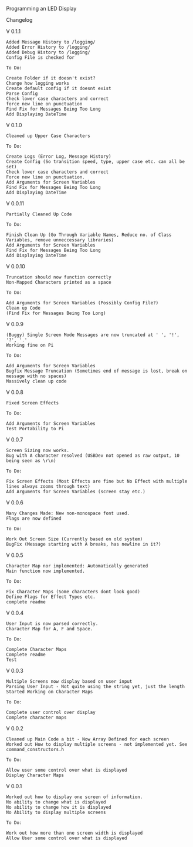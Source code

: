 Programming an LED Display

Changelog


V 0.1.1

	Added Message History to /logging/
	Added Error History to /logging/	
	Added Debug History to /logging/
	Config File is checked for

	To Do:

	Create Folder if it doesn't exist?
	Change how logging works
	Create default config if it doesnt exist
	Parse Config
	Check lower case characters and correct
	force new line on punctuation
	Find Fix for Messages Being Too Long
	Add Displaying DateTime
	
V 0.1.0

	Cleaned up Upper Case Characters

	To Do:
	
	Create Logs (Error Log, Message History)
	Create Config (So transition speed, type, upper case etc. can all be set)
	Check lower case characters and correct
	Force new line on punctuation.
	Add Arguments for Screen Variables
	Find Fix for Messages Being Too Long
	Add Displaying DateTime

V 0.0.11

	Partially Cleaned Up Code
	
	To Do:

	Finish Clean Up (Go Through Variable Names, Reduce no. of Class Variables, remove unneccessary libraries)
	Add Arguments for Screen Variables
	Find Fix for Messages Being Too Long
	Add Displaying DateTime

V 0.0.10

	Truncation should now function correctly
	Non-Mapped Characters printed as a space
	
	To Do:

	Add Arguments for Screen Variables (Possibly Config File?)
	Clean up Code
	(Find Fix for Messages Being Too Long)

V 0.0.9

	(Buggy) Single Screen Mode Messages are now truncated at ' ', '!', '?', '.'
	Working fine on Pi

	To Do:
	
	Add Arguments for Screen Variables
	Bugfix Message Truncation (Sometimes end of message is lost, break on message with no spaces)
	Massively clean up code

V 0.0.8 

	Fixed Screen Effects
	
	To Do:

	Add Arguments for Screen Variables
	Test Portability to Pi 
V 0.0.7 
	
	Screen Sizing now works. 
	Bug with A character resolved (USBDev not opened as raw output, 10 being seen as \r\n)
	
	To Do:

	Fix Screen Effects (Most Effects are fine but No Effect with multiple lines always zooms through text)
	Add Arguments for Screen Variables (screen stay etc.)
	
V 0.0.6 
	
	Many Changes Made: New non-monospace font used.
	Flags are now defined

	To Do:

	Work Out Screen Size (Currently based on old system)
	BugFix (Message starting with A breaks, has newline in it?)

V 0.0.5 
	
	Character Map nor implemented: Automatically generated
	Main function now implemented. 

	To Do:

	Fix Character Maps (Some characters dont look good)
	Define Flags for Effect Types etc.
	complete readme

V 0.0.4

	User Input is now parsed correctly.
	Character Map for A, F and Space.

	To Do:

	Complete Character Maps
	Complete readme
	Test

V 0.0.3

	Multiple Screens now display based on user input
	Parsing User Input - Not quite using the string yet, just the length
	Started Working on Character Maps

	To Do:

	Complete user control over display
	Complete character maps
V 0.0.2

	Cleaned up Main Code a bit - Now Array Defined for each screen
	Worked out How to display multiple screens - not implemented yet. See command_constructors.h

	To Do:

	Allow user some control over what is displayed
	Display Character Maps
V 0.0.1

	Worked out how to display one screen of information.
	No ability to change what is displayed
	No ability to change how it is displayed
	No Ability to display multiple screens

	To Do:

	Work out how more than one screen width is displayed
	Allow User some control over what is displayed
